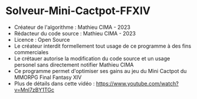 # Solveur-Mini-Cactpot-FFXIV
* Créateur de l'algorithme : Mathieu CIMA - 2023
* Rédacteur du code source : Mathieu CIMA - 2023
* Licence : Open Source
* Le créateur interdit formellement tout usage de ce programme à des fins commerciales
* Le crétauer autorise la modification du code source et un usage personel sans directement notifier Mathieu CIMA
* Ce programme permet d'optimiser ses gains au jeu du Mini Cactpot du MMORPG Final Fantasy XIV
* Plus de détails dans cette vidéo : https://www.youtube.com/watch?v=Mnl7zBY1TGc
